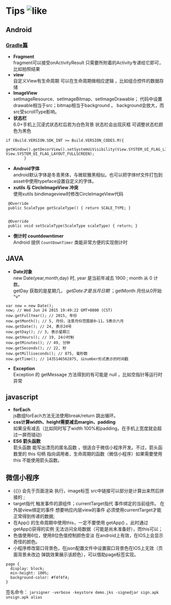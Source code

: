 # Tips ![like][1]

## Android

### [Gradle篇][2]

-  **Fragment**    
fragment可以接受onActivityResult 只需要所附着的Activity专递给它即可，比如拍照结果
- **view**    
自定义View有生命周期 可以在生命周期做相应逻辑 ，比如组合控件的数据存储
- **ImageView**    
setImageResource、setImageBitmap、setImageDrawable；
代码中设置drawable相当于src；bitmap相当于background 。
background会放大，而src受scrollType影响。
- **状态栏**    
6.0+手机上沉浸式状态栏后若为白色背景 状态栏会出现灰框 可调整状态栏颜色为黑色
```
if (Build.VERSION.SDK_INT >= Build.VERSION_CODES.M){
            getWindow().getDecorView().setSystemUiVisibility(View.SYSTEM_UI_FLAG_LIGHT_STATUS_BAR| View.SYSTEM_UI_FLAG_LAYOUT_FULLSCREEN);
        }
```
- **Android字体**    
android默认字体是冬青黑体，与微软雅黑相似。也可以把字体ttf文件打包到asset中使用typeface设置自定义的字体。
- **xutils 与 CircleImageView 冲突**   
使用xutils bindimageview时修改CircleImageView代码
```
 @Override 
 public ScaleType getScaleType() { return SCALE_TYPE; }
 
 
 @Override
 public void setScaleType(ScaleType scaleType) { return; } 
```
- **倒计时 countdowntimer**    
Android 提供 `CountDownTimer` 类能非常方便的实现倒计时
## JAVA

- **Date对象**    
new Date(year,month,day) 时, year 是当前年减去 1900 ; month 从 0 计数。    
getDay 获取的是星期几， *getDate才是当月日期* ；getMonth 月份从0开始 ^v^
```
var now = new Date();
now; // Wed Jun 24 2015 19:49:22 GMT+0800 (CST)
now.getFullYear(); // 2015, 年份
now.getMonth(); // 5, 月份，注意月份范围是0~11，5表示六月
now.getDate(); // 24, 表示24号
now.getDay(); // 3, 表示星期三
now.getHours(); // 19, 24小时制
now.getMinutes(); // 49, 分钟
now.getSeconds(); // 22, 秒
now.getMilliseconds(); // 875, 毫秒数
now.getTime(); // 1435146562875, 以number形式表示的时间戳
```
- **Exception**  
Exception 的 getMessage 方法得到的有可能是 null ，比如空指针等运行时异常

## javascript

- **forEach**   
js数组forEach方法无法使用break/return 跳出循环。
- **css计算width、height需要减去margin、padding**     
如果没有减去（比如同时写了width 100%和padding，在手机上宽度就会超过一屏而错动）   
- **ES6 箭头函数**    
箭头函数 能写出漂亮的匿名函数 ，很适合于微信小程序开发。不过，箭头函数里的 this 句柄 指向调用者，生命周期的函数（微信小程序）如果需要使用this 不能使用箭头函数。


## 微信小程序

-  {{}} 会先于页面渲染 执行，image标签 src中链接可以部分是计算出来然后拼接的    ;
-  target指代 触发事件的源组件；currentTarget指代 事件绑定的当前组件。 在外层view绑定的事件 想要响应内层view的事件 必须使用currentTarget才能正常得到传递的数据;
-  在App() 的生命周期中使用this，一定不要使用 getApp() 。此时通过getApp()获得的实例 无法访问全局数据（可能是尚未准备好），而this可以；
-  色值使用6位，使用8位色值控制颜色变淡 在android上有效，在IOS上会显示奇怪的颜色。
-  小程序修改窗口背景色，在json配置文件中设置窗口背景色在IOS上无效（页面背景未改边  弹跳效果展示该颜色），可以借助page标签实现。
```
page {
  display: block;
  min-height: 100%;
  background-color: #f4f4f4;
}
```

签名命令：
`jarsigner -verbose -keystore demo.jks -signedjar sign.apk unsign.apk alias
`

[1]:https://raw.githubusercontent.com/tianqing2117/DailyProgress/master/heart-hollow.png
[2]: https://github.com/tianqing2117/DailyProgress/blob/master/gradle-guide.md